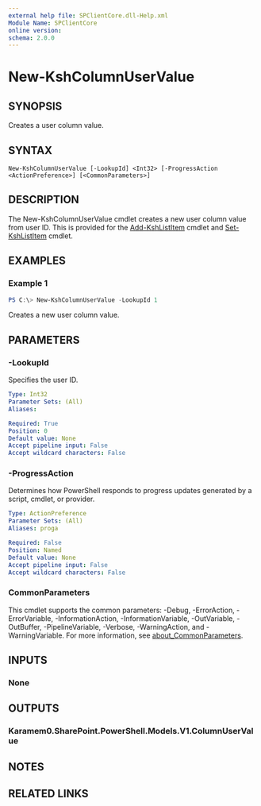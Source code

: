 ```yaml
---
external help file: SPClientCore.dll-Help.xml
Module Name: SPClientCore
online version:
schema: 2.0.0
---
```


# New-KshColumnUserValue

## SYNOPSIS
Creates a user column value.

## SYNTAX

```
New-KshColumnUserValue [-LookupId] <Int32> [-ProgressAction <ActionPreference>] [<CommonParameters>]
```

## DESCRIPTION
The New-KshColumnUserValue cmdlet creates a new user column value from user ID.
This is provided for the [Add-KshListItem](Add-KshListItem.md) cmdlet and [Set-KshListItem](Set-KshListItem.md) cmdlet.

## EXAMPLES

### Example 1
```powershell
PS C:\> New-KshColumnUserValue -LookupId 1
```

Creates a new user column value.

## PARAMETERS

### -LookupId
Specifies the user ID.

```yaml
Type: Int32
Parameter Sets: (All)
Aliases:

Required: True
Position: 0
Default value: None
Accept pipeline input: False
Accept wildcard characters: False
```

### -ProgressAction
Determines how PowerShell responds to progress updates generated by a script, cmdlet, or provider.

```yaml
Type: ActionPreference
Parameter Sets: (All)
Aliases: proga

Required: False
Position: Named
Default value: None
Accept pipeline input: False
Accept wildcard characters: False
```

### CommonParameters
This cmdlet supports the common parameters: -Debug, -ErrorAction, -ErrorVariable, -InformationAction, -InformationVariable, -OutVariable, -OutBuffer, -PipelineVariable, -Verbose, -WarningAction, and -WarningVariable. For more information, see [about_CommonParameters](http://go.microsoft.com/fwlink/?LinkID=113216).

## INPUTS

### None

## OUTPUTS

### Karamem0.SharePoint.PowerShell.Models.V1.ColumnUserValue

## NOTES

## RELATED LINKS

